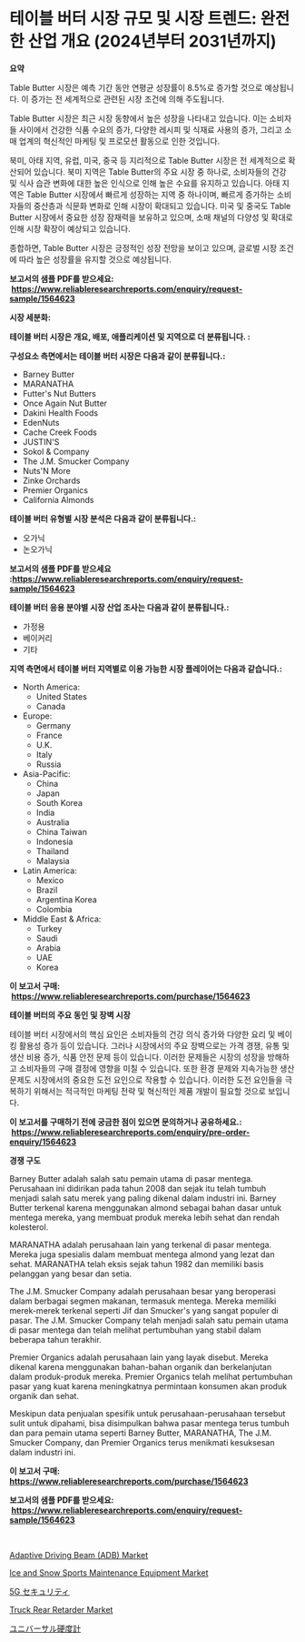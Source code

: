 <p><h1>테이블 버터 시장 규모 및 시장 트렌드: 완전한 산업 개요 (2024년부터 2031년까지)</h1></p><p><strong>요약</strong></p>
<p><p>Table Butter 시장은 예측 기간 동안 연평균 성장률이 8.5%로 증가할 것으로 예상됩니다. 이 증가는 전 세계적으로 관련된 시장 조건에 의해 주도됩니다.</p><p>Table Butter 시장은 최근 시장 동향에서 높은 성장을 나타내고 있습니다. 이는 소비자들 사이에서 건강한 식품 수요의 증가, 다양한 레시피 및 식재료 사용의 증가, 그리고 소매 업계의 혁신적인 마케팅 및 프로모션 활동으로 인한 것입니다.</p><p>북미, 아태 지역, 유럽, 미국, 중국 등 지리적으로 Table Butter 시장은 전 세계적으로 확산되어 있습니다. 북미 지역은 Table Butter의 주요 시장 중 하나로, 소비자들의 건강 및 식사 습관 변화에 대한 높은 인식으로 인해 높은 수요를 유지하고 있습니다. 아태 지역은 Table Butter 시장에서 빠르게 성장하는 지역 중 하나이며, 빠르게 증가하는 소비자들의 중산층과 식문화 변화로 인해 시장이 확대되고 있습니다. 미국 및 중국도 Table Butter 시장에서 중요한 성장 잠재력을 보유하고 있으며, 소매 채널의 다양성 및 확대로 인해 시장 확장이 예상되고 있습니다.</p><p>종합하면, Table Butter 시장은 긍정적인 성장 전망을 보이고 있으며, 글로벌 시장 조건에 따라 높은 성장률을 유지할 것으로 예상됩니다.</p></p>
<p><strong>보고서의 샘플 PDF를 받으세요: &nbsp;<a href="https://www.reliableresearchreports.com/enquiry/request-sample/1564623">https://www.reliableresearchreports.com/enquiry/request-sample/1564623</a></strong></p>
<p><strong>시장 세분화:</strong></p>
<p><strong> 테이블 버터 시장은 개요, 배포, 애플리케이션 및 지역으로 더 분류됩니다. :</strong></p>
<p><strong>구성요소 측면에서는 테이블 버터 시장은 다음과 같이 분류됩니다.:</strong></p>
<p><ul><li>Barney Butter</li><li>MARANATHA</li><li>Futter's Nut Butters</li><li>Once Again Nut Butter</li><li>Dakini Health Foods</li><li>EdenNuts</li><li>Cache Creek Foods</li><li>JUSTIN'S</li><li>Sokol & Company</li><li>The J.M. Smucker Company</li><li>Nuts'N More</li><li>Zinke Orchards</li><li>Premier Organics</li><li>California Almonds</li></ul></p>
<p><strong> 테이블 버터 유형별 시장 분석은 다음과 같이 분류됩니다.:</strong></p>
<p><ul><li>오가닉</li><li>논오가닉</li></ul></p>
<p><strong>보고서의 샘플 PDF를 받으세요 :<a href="https://www.reliableresearchreports.com/enquiry/request-sample/1564623">https://www.reliableresearchreports.com/enquiry/request-sample/1564623</a></strong></p>
<p><strong> 테이블 버터 응용 분야별 시장 산업 조사는 다음과 같이 분류됩니다.:</strong></p>
<p><ul><li>가정용</li><li>베이커리</li><li>기타</li></ul></p>
<p><strong>지역 측면에서 테이블 버터 지역별로 이용 가능한 시장 플레이어는 다음과 같습니다.:</strong></p>
<p><ul>
    <li>
        North America:
        <ul>
            <li>United States</li>
            <li>Canada</li>
        </ul>
    </li>
    <li>
        Europe:
        <ul>
            <li>Germany</li>
            <li>France</li>
            <li>U.K.</li>
            <li>Italy</li>
            <li>Russia</li>
        </ul>
    </li>
    <li>
        Asia-Pacific:
        <ul>
            <li>China</li>
            <li>Japan</li>
            <li>South Korea</li>
            <li>India</li>
            <li>Australia</li>
            <li>China Taiwan</li>
            <li>Indonesia</li>
            <li>Thailand</li>
            <li>Malaysia</li>
        </ul>
    </li>
    <li>
        Latin America:
        <ul>
            <li>Mexico</li>
            <li>Brazil</li>
            <li>Argentina Korea</li>
            <li>Colombia</li>
        </ul>
    </li>
    <li>
        Middle East & Africa:
        <ul>
            <li>Turkey</li>
            <li>Saudi</li>
            <li>Arabia</li>
            <li>UAE</li>
            <li>Korea</li>
        </ul>
    </li>
    </ul></p>
<p><strong>이 보고서 구매: &nbsp;<a href="https://www.reliableresearchreports.com/purchase/1564623">https://www.reliableresearchreports.com/purchase/1564623</a></strong></p>
<p><strong>테이블 버터의 주요 동인 및 장벽 시장</strong></p>
<p><p>테이블 버터 시장에서의 핵심 요인은 소비자들의 건강 의식 증가와 다양한 요리 및 베이킹 활용성 증가 등이 있습니다. 그러나 시장에서의 주요 장벽으로는 가격 경쟁, 유통 및 생산 비용 증가, 식품 안전 문제 등이 있습니다. 이러한 문제들은 시장의 성장을 방해하고 소비자들의 구매 결정에 영향을 미칠 수 있습니다. 또한 환경 문제와 지속가능한 생산 문제도 시장에서의 중요한 도전 요인으로 작용할 수 있습니다. 이러한 도전 요인들을 극복하기 위해서는 적극적인 마케팅 전략 및 혁신적인 제품 개발이 필요할 것으로 보입니다.</p></p>
<p><strong>이 보고서를 구매하기 전에 궁금한 점이 있으면 문의하거나 공유하세요.: &nbsp;<a href="https://www.reliableresearchreports.com/enquiry/pre-order-enquiry/1564623">https://www.reliableresearchreports.com/enquiry/pre-order-enquiry/1564623</a></strong></p>
<p><strong>경쟁 구도</strong></p>
<p><p>Barney Butter adalah salah satu pemain utama di pasar mentega. Perusahaan ini didirikan pada tahun 2008 dan sejak itu telah tumbuh menjadi salah satu merek yang paling dikenal dalam industri ini. Barney Butter terkenal karena menggunakan almond sebagai bahan dasar untuk mentega mereka, yang membuat produk mereka lebih sehat dan rendah kolesterol.</p><p>MARANATHA adalah perusahaan lain yang terkenal di pasar mentega. Mereka juga spesialis dalam membuat mentega almond yang lezat dan sehat. MARANATHA telah eksis sejak tahun 1982 dan memiliki basis pelanggan yang besar dan setia.</p><p>The J.M. Smucker Company adalah perusahaan besar yang beroperasi dalam berbagai segmen makanan, termasuk mentega. Mereka memiliki merek-merek terkenal seperti Jif dan Smucker's yang sangat populer di pasar. The J.M. Smucker Company telah menjadi salah satu pemain utama di pasar mentega dan telah melihat pertumbuhan yang stabil dalam beberapa tahun terakhir.</p><p>Premier Organics adalah perusahaan lain yang layak disebut. Mereka dikenal karena menggunakan bahan-bahan organik dan berkelanjutan dalam produk-produk mereka. Premier Organics telah melihat pertumbuhan pasar yang kuat karena meningkatnya permintaan konsumen akan produk organik dan sehat.</p><p>Meskipun data penjualan spesifik untuk perusahaan-perusahaan tersebut sulit untuk dipahami, bisa disimpulkan bahwa pasar mentega terus tumbuh dan para pemain utama seperti Barney Butter, MARANATHA, The J.M. Smucker Company, dan Premier Organics terus menikmati kesuksesan dalam industri ini.</p></p>
<p><strong>이 보고서 구매: &nbsp; <a href="https://www.reliableresearchreports.com/purchase/1564623">https://www.reliableresearchreports.com/purchase/1564623</a></strong></p>
<p><strong>보고서의 샘플 PDF를 받으세요: &nbsp;<a href="https://www.reliableresearchreports.com/enquiry/request-sample/1564623">https://www.reliableresearchreports.com/enquiry/request-sample/1564623</a></strong><strong></strong></p>
<p>&nbsp;</p>
<p><p><a href="https://gamy-alyssum-396.notion.site/Adaptive-Driving-Beam-ADB-Market-Size-Share-Trends-Analysis-Report-By-Material-By-Type-By-End-d1bdb6f38023433ba932146b4f9f8dd6">Adaptive Driving Beam (ADB) Market</a></p><p><a href="https://issuu.com/reportprime-2/docs/ice-and-snow-sports-maintenance-equipment-market-s">Ice and Snow Sports Maintenance Equipment Market</a></p><p><a href="https://github.com/LeanneBruen2023/Market-Research-Report-List-1/blob/main/23481807195.md">5G セキュリティ</a></p><p><a href="https://issuu.com/reportprime-2/docs/truck-rear-retarder-market-size-2030.pptx">Truck Rear Retarder Market</a></p><p><a href="https://medium.com/@susanjprice2023/%E3%83%A6%E3%83%8B%E3%83%90%E3%83%BC%E3%82%B5%E3%83%AB%E7%A1%AC%E5%BA%A6%E8%A9%A6%E9%A8%93%E6%A9%9F%E5%B8%82%E5%A0%B4%E3%81%AF-%E5%B8%82%E5%A0%B4%E3%82%B7%E3%82%A7%E3%82%A2-%E3%82%B5%E3%82%A4%E3%82%BA-2031%E5%B9%B4%E3%81%BE%E3%81%A7%E3%81%AE%E4%BA%88%E6%B8%AC%E3%81%AB%E7%84%A6%E7%82%B9%E3%82%92%E5%BD%93%E3%81%A6%E3%81%A6%E3%81%84%E3%81%BE%E3%81%99-yunib%C4%81saru-k%C5%8Ddo-shikenki-shij%C5%8D-wa-shij%C5%8D-shea-4878e456dae8">ユニバーサル硬度計</a></p></p>
